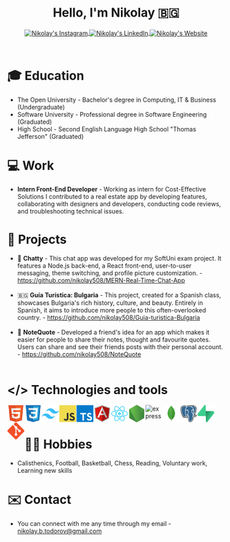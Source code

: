 <h1 align="center">Hello, I'm Nikolay 🇧🇬</h1>
<p align="center" gap="10px">
  <a href="https://www.instagram.com/nikolay508/">
    <img align="center" alt="Nikolay's Instagram" width="30px" src="https://raw.githubusercontent.com/hussainweb/hussainweb/main/icons/instagram.png" />
  </a>
  <a href="https://www.linkedin.com/in/n-todorov508/">
    <img align="center" alt="Nikolay's LinkedIn" width="30px" src="https://github.com/gauravghongde/social-icons/blob/master/PNG/Color/LinkedIN.png" />
  </a>
  <a href="https://nikolays-website.vercel.app">
    <img align="center" alt="Nikolay's Website" width="30px" src="https://github.com/user-attachments/assets/3d10b2fb-75b0-4444-85db-8b4954e3f3be" />
  </a>
</p>
<br>

# 🎓 Education
- The Open University - Bachelor's degree in Computing, IT & Business (Undergraduate)
- Software University - Professional degree in Software Engineering (Graduated)
- High School - Second English Language High School "Thomas Jefferson" (Graduated)

# 💻 Work
- **Intern Front-End Developer** - Working as intern for Cost-Effective Solutions I contributed to a real estate app by developing features, collaborating with designers and developers, conducting code reviews, and troubleshooting technical issues.

# 🚀 Projects
- 💬 **Chatty** - This chat app was developed for my SoftUni exam project. It features a Node.js back-end, a React front-end, user-to-user messaging, theme switching, and profile picture customization. - https://github.com/nikolay508/MERN-Real-Time-Chat-App <br><br> 
- 🇧🇬 **Guía Turística: Bulgaria** - This project, created for a Spanish class, showcases Bulgaria's rich history, culture, and beauty. Entirely in Spanish, it aims to introduce more people to this often-overlooked country. - https://github.com/nikolay508/Guia-turistica-Bulgaria <br><br> 
- 📝 **NoteQuote** - Developed a friend's idea for an app which makes it easier for people to share their notes, thought and favourite quotes. Users can share and see their friends posts with their personal account. - https://github.com/nikolay508/NoteQuote <br><br> 

# </> Technologies and tools

<img align="left" alt="html" width="40px" src="https://github.com/devicons/devicon/blob/master/icons/html5/html5-original.svg" />
<img align="left" alt="css" width="40px" src="https://github.com/devicons/devicon/blob/master/icons/css3/css3-original.svg" />
<img align="left" alt="tailwind" width="40px" src="https://github.com/devicons/devicon/blob/master/icons/tailwindcss/tailwindcss-original.svg" />
<img align="left" alt="javascript" width="40px" src="https://github.com/devicons/devicon/blob/master/icons/javascript/javascript-original.svg" />
<img align="left" alt="typescript" width="40px" src="https://github.com/devicons/devicon/blob/master/icons/typescript/typescript-original.svg" />
<img align="left" alt="angular" width="40px" src="https://github.com/devicons/devicon/blob/master/icons/angularjs/angularjs-original.svg" />
<img align="left" alt="react" width="40px" src="https://github.com/devicons/devicon/blob/master/icons/react/react-original.svg" />
<img align="left" alt="nodejs" width="40px" src="https://github.com/devicons/devicon/blob/master/icons/nodejs/nodejs-original.svg" />
<img align="left" alt="express" width="40px" src="https://cdn.jsdelivr.net/gh/devicons/devicon/icons/express/express-original.svg" />
<img align="left" alt="mongodb" width="40px" src="https://github.com/devicons/devicon/blob/master/icons/mongodb/mongodb-original.svg" />
<img align="left" alt="postgresql" width="40px" src="https://github.com/devicons/devicon/blob/master/icons/postgresql/postgresql-original.svg" />
<img align="left" alt="supabase" width="40px" src="https://github.com/devicons/devicon/blob/master/icons/supabase/supabase-original.svg" />
<img align="left" alt="git" width="40px" src="https://github.com/devicons/devicon/blob/master/icons/git/git-original.svg" />
<br><br>

# 🏋️‍♂️ Hobbies
- Calisthenics, Football, Basketball, Chess, Reading, Voluntary work, Learning new skills

# ✉️ Contact
- You can connect with me any time through my email - nikolay.b.todorov@gmail.com
